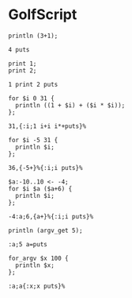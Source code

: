 # GolfScript

```polygolf
println (3+1);
```

```golfscript bytes
4 puts
```

```polygolf
print 1;
print 2;
```

```golfscript bytes
1 print 2 puts
```

```polygolf
for $i 0 31 {
  println ((1 + $i) + ($i * $i));
};
```

```golfscript bytes
31,{:i;1 i+i i*+puts}%
```

```polygolf
for $i -5 31 {
  println $i;
};
```

```golfscript bytes
36,{-5+}%{:i;i puts}%
```

```polygolf
$a:-10..10 <- -4;
for $i $a ($a+6) {
  println $i;
};
```

```golfscript bytes
-4:a;6,{a+}%{:i;i puts}%
```

```polygolf
println (argv_get 5);
```

```golfscript bytes
:a;5 a=puts
```

```polygolf
for_argv $x 100 {
  println $x;
};
```

```golfscript bytes
:a;a{:x;x puts}%
```
